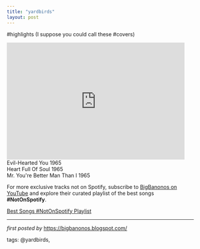 ```yaml
---
title: "yardbirds"
layout: post
---
```

#highlights (I suppose you could call these #covers) <br />
<iframe width="95%" height="315" src="https://www.youtube.com/embed/Y45aHGWoQGs?list=PLtuNtuTatqI0jkKv6ZtOwU8W68H8HT67D" frameborder="0" allowfullscreen></iframe> <br />
Evil-Hearted You 1965 <br />
Heart Full Of Soul 1965 <br />
Mr. You're Better Man Than I 1965

<!--Subscribe and Playlist Links-->
<div>
    <p>For more exclusive tracks not on Spotify, subscribe to <a href="https://www.youtube.com/@BigBanonos" target="_blank">BigBanonos on YouTube</a> and explore their curated playlist of the best songs <strong>#NotOnSpotify</strong>.</p>
    <p><a href="https://www.youtube.com/playlist?list=PLtuNtuTatqI0kFahUCbtbfenC_ET5O_tr" target="_blank">Best Songs #NotOnSpotify Playlist<br /></a></p></div>

<hr />

<p><em>first posted by</em> <a href="https://bigbanonos.blogspot.com/" rel="noopener" target="_new">https://bigbanonos.blogspot.com/</a></p>

<p>tags: @yardbirds,</p>
